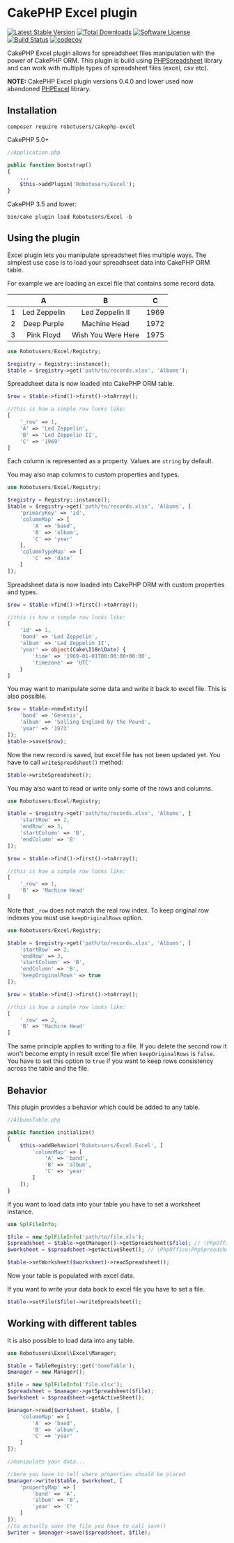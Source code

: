 # CakePHP Excel plugin 

[![Latest Stable Version](https://poser.pugx.org/robotusers/cakephp-excel/v/stable)](https://packagist.org/packages/robotusers/cakephp-excel)
[![Total Downloads](https://poser.pugx.org/robotusers/cakephp-excel/downloads)](https://packagist.org/packages/robotusers/cakephp-excel)
[![Software License](https://img.shields.io/badge/license-MIT-brightgreen.svg)](LICENSE)
[![Build Status](https://travis-ci.org/robotusers/cakephp-excel.svg?branch=master)](https://travis-ci.org/robotusers/cakephp-excel)
[![codecov](https://codecov.io/gh/robotusers/cakephp-excel/branch/master/graph/badge.svg)](https://codecov.io/gh/robotusers/cakephp-excel)

CakePHP Excel plugin allows for spreadsheet files manipulation with the power of CakePHP ORM.
This plugin is build using [PHPSpreadsheet](https://github.com/PHPOffice/PHPSpreadsheet) library and can work with multiple types of spreadsheet files (excel, csv etc).

**NOTE:**
CakePHP Excel plugin versions 0.4.0 and lower used now abandoned [PHPExcel](https://github.com/PHPOffice/PHPExcel) library.

## Installation

```
composer require robotusers/cakephp-excel
```

CakePHP 5.0+

```php
//Application.php

public function bootstrap()
{
    ...
    $this->addPlugin('Robotusers/Excel');
}
```

CakePHP 3.5 and lower:

```
bin/cake plugin load Robotusers/Excel -b
```

## Using the plugin

Excel plugin lets you manipulate spreadsheet files multiple ways. The simplest use case is to load your spreadhseet data into CakePHP ORM table.

For example we are loading an excel file that contains some record data.

|   | A             | B                     | C    |
|:--|:------------: |:---------------------:| :---:|
| 1 | Led Zeppelin  | Led Zeppelin II       | 1969 |
| 2 | Deep Purple   | Machine Head          | 1972 |
| 3 | Pink Floyd    | Wish You Were Here    | 1975 |

```php
use Robotusers/Excel/Registry;

$registry = Registry::instance();
$table = $registry->get('path/to/records.xlsx', 'Albums');
```

Spreadsheet data is now loaded into CakePHP ORM table.


```php
$row = $table->find()->first()->toArray();

//this is how a simple row looks like:
[
    '_row' => 1,
    'A' => 'Led Zeppelin',
    'B' => 'Led Zeppelin II',
    'C' => '1969'
]
```

Each column is represented as a property. Values are `string` by default.

You may also map columns to custom properties and types.

```php
use Robotusers/Excel/Registry;

$registry = Registry::instance();
$table = $registry->get('path/to/records.xlsx', 'Albums', [
    'primaryKey' => 'id',
    'columnMap' => [
        'A' => 'band',
        'B' => 'album',
        'C' => 'year'
    ],
    'columnTypeMap' => [
        'C' => 'date'
    ]
]);
```

Spreadsheet data is now loaded into CakePHP ORM with custom properties and types.


```php
$row = $table->find()->first()->toArray();

//this is how a simple row looks like:
[
    'id' => 1,
    'band' => 'Led Zeppelin',
    'album' => 'Led Zeppelin II',
    'year' => object(Cake\I18n\Date) {
        'time' => '1969-01-01T00:00:00+00:00',
        'timezone' => 'UTC'
    }
]
```

You may want to manipulate some data and write it back to excel file. This is also possible.

```php
$row = $table->newEntity([
    'band' => 'Genesis',
    'album' => 'Selling England by the Pound',
    'year' => '1973'
]);
$table->save($row);
```

Now the new record is saved, but excel file has not been updated yet. You have to call `writeSpreadsheet()` method:

```php
$table->writeSpreadsheet();
```

You may also want to read or write only some of the rows and columns.

```php
use Robotusers/Excel/Registry;

$table = $registry->get('path/to/records.xlsx', 'Albums', [
    'startRow' => 2,
    'endRow' => 3,
    'startColumn' => 'B',
    'endColumn' => 'B'
]);

$row = $table->find()->first()->toArray();

//this is how a simple row looks like:
[
    '_row' => 1,
    'B' => 'Machine Head'
]
```

Note that `_row` does not match the real row index. To keep original row indexes you must use `keepOriginalRows` option.

```php
use Robotusers/Excel/Registry;

$table = $registry->get('path/to/records.xlsx', 'Albums', [
    'startRow' => 2,
    'endRow' => 3,
    'startColumn' => 'B',
    'endColumn' => 'B',
    'keepOriginalRows' => true
]);

$row = $table->find()->first()->toArray();

//this is how a simple row looks like:
[
    '_row' => 2,
    'B' => 'Machine Head'
]
```

The same principle applies to writing to a file. If you delete the second row it won't become empty in result excel file when `keepOriginalRows` is `false`. You have to set this option to `true` if you want to keep rows consistency across the table and the file.

## Behavior

This plugin provides a behavior which could be added to any table.

```php
//AlbumsTable.php

public function initialize()
{
    $this->addBehavior('Robotusers/Excel.Excel', [
        'columnMap' => [
            'A' => 'band',
            'B' => 'album',
            'C' => 'year'
        ]
    ]);
}
```

If you want to load data into your table you have to set a worksheet instance.

```php
use SplFileInfo;

$file = new SplFileInfo('path/to/file.xls');
$spreadsheet = $table->getManager()->getSpreadsheet($file); // \PhpOffice\PhpSpreadsheet\Spreadsheet instance
$worksheet = $spreadsheet->getActiveSheet(); // \PhpOffice\PhpSpreadsheet\Worksheet\Worksheet instance

$table->setWorksheet($worksheet)->readSpreadsheet();
```

Now your table is populated with excel data.

If you want to write your data back to excel file you have to set a file.

```php
$table->setFile($file)->writeSpreadsheet();
```

## Working with different tables

It is also possible to load data into any table.

```php
use Robotusers\Excel\Excel\Manager;

$table = TableRegistry::get('SomeTable');
$manager = new Manager();

$file = new SplFileInfo('file.xlsx');
$spreadsheet = $manager->getSpreadsheet($file);
$worksheet = $spreadsheet->getActiveSheet();

$manager->read($worksheet, $table, [
    'columnMap' => [
        'A' => 'band',
        'B' => 'album',
        'C' => 'year'
    ]
]);

//manipulate your data...

//here you have to tell where properties should be placed
$manager->write($table, $worksheet, [
    'propertyMap' => [
        'band' => 'A',
        'album' => 'B',
        'year' => 'C'
    ]
]);
//to actually save the file you have to call save()
$writer = $manager->save($spreadsheet, $file);
```
